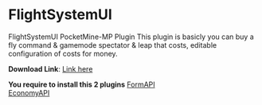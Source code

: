 # FlightSystemUI
FlightSystemUI PocketMine-MP Plugin
This plugin is basicly you can buy a fly command & gamemode spectator & leap that costs, editable configuration of costs for money.

**Download Link**: [Link here](https://github.com/DragonPlayzMC/FlightSystemUI/releases/tag/v2.0)<br>

**You require to install this 2 plugins**
[FormAPI](https://github.com/jojoe77777/FormAPI)<br>
[EconomyAPI](https://github.com/EvolSoft/MassiveEconomy)<br>
